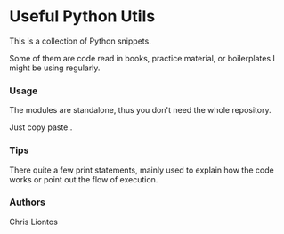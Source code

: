 # Useful Python Utils

This is a collection of Python snippets.

Some of them are code read in books, practice material, or boilerplates I might be using regularly.

### Usage

The modules are standalone, thus you don't need the whole repository.

Just copy paste..

### Tips

There quite a few print statements, mainly used to explain how the code works or point out the flow of execution.

### Authors

Chris Liontos